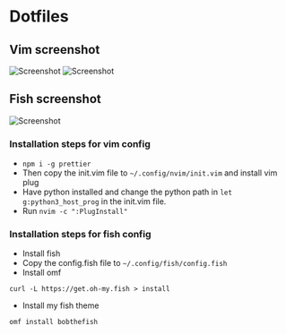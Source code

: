 # Dotfiles
## Vim screenshot
![Screenshot](https://raw.githubusercontent.com/samrath2007/Dotfiles/main/Screenshot%2021-06-01%20at%204.03.30%20PM.png)
![Screenshot](https://raw.githubusercontent.com/samrath2007/Dotfiles/main/Screenshot%2021-06-01%20at%204.03.30%27PM.png)
## Fish screenshot
![Screenshot](https://github.com/samrath2007/Dotfiles/blob/main/Screenshot%202021-05-26%20at%2011.08.05%20AM.png)

### Installation steps for vim config
- `npm i -g prettier`
- Then copy the init.vim file to `~/.config/nvim/init.vim` and install vim plug
- Have python installed and change the python path in `let g:python3_host_prog` in the init.vim file.
- Run `nvim -c ":PlugInstall"`
### Installation steps for fish config
- Install fish
- Copy the config.fish file to `~/.config/fish/config.fish`
- Install omf
```
curl -L https://get.oh-my.fish > install
```
- Install my fish theme
```
omf install bobthefish
```
